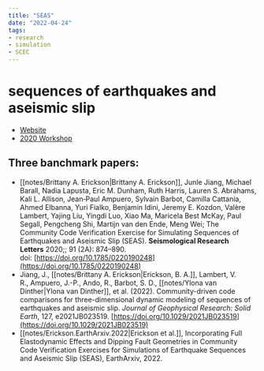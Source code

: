 ```yaml
---
title: "SEAS"
date: "2022-04-24"
tags:
- research
- simulation
- SCEC
---
```


# sequences of earthquakes and aseismic slip

- [Website](https://strike.scec.org/cvws/seas/)
- [2020 Workshop](https://www.scec.org/workshops/2020/seas-oct)

## Three banchmark papers:
- [[notes/Brittany A. Erickson|Brittany A. Erickson]], Junle Jiang, Michael Barall, Nadia Lapusta, Eric M. Dunham, Ruth Harris, Lauren S. Abrahams, Kali L. Allison, Jean‐Paul Ampuero, Sylvain Barbot, Camilla Cattania, Ahmed Elbanna, Yuri Fialko, Benjamin Idini, Jeremy E. Kozdon, Valère Lambert, Yajing Liu, Yingdi Luo, Xiao Ma, Maricela Best McKay, Paul Segall, Pengcheng Shi, Martijn van den Ende, Meng Wei; The Community Code Verification Exercise for Simulating Sequences of Earthquakes and Aseismic Slip (SEAS). __Seismological Research Letters__ 2020;; 91 (2A): 874–890. doi: [https://doi.org/10.1785/0220190248](https://doi.org/10.1785/0220190248)
- Jiang, J., [[notes/Brittany A. Erickson|Erickson, B. A.]], Lambert, V. R., Ampuero, J.-P., Ando, R., Barbot, S. D., [[notes/Ylona van Dinther|Ylona van Dinther]], et al. (2022). Community-driven code comparisons for three-dimensional dynamic modeling of sequences of earthquakes and aseismic slip. _Journal of Geophysical Research: Solid Earth_, 127, e2021JB023519. [https://doi.org/10.1029/2021JB023519](https://doi.org/10.1029/2021JB023519)
- [[notes/Erickson.EarthArxiv.2022|Erickson et al.]], Incorporating Full Elastodynamic Effects and Dipping Fault Geometries in Community Code Verification Exercises for Simulations of Earthquake Sequences and Aseismic Slip (SEAS), EarthArxiv, 2022.